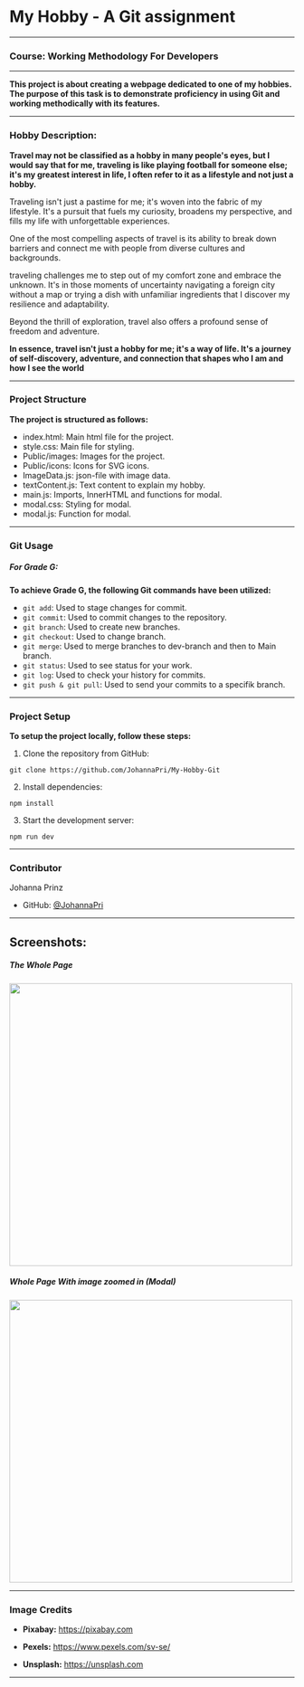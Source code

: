 # My Hobby - A Git assignment

---

### Course: Working Methodology For Developers

---

**This project is about creating a webpage dedicated to one of my hobbies. The purpose of this task is to demonstrate proficiency in using Git and working methodically with its features.**

---

### Hobby Description:

**Travel may not be classified as a hobby in many people's eyes, but I would say that for me, traveling is like playing football for someone else; it's my greatest interest in life, I often refer to it as a lifestyle and not just a hobby.**

Traveling isn't just a pastime for me; it's woven into the fabric of 
my lifestyle. It's a pursuit that fuels my curiosity, broadens my perspective, and fills my life with unforgettable experiences.

One of the most compelling aspects of travel is its ability to 
break down barriers and connect me with people from diverse cultures 
and backgrounds.

traveling challenges me to step out of my comfort zone and embrace 
the unknown. It's in those moments of uncertainty navigating a foreign city without a map or trying a dish with unfamiliar ingredients that I discover my resilience and adaptability.

Beyond the thrill of exploration, travel also offers a profound sense 
of freedom and adventure.

**In essence, travel isn't just a hobby for me; it's a way of life.
It's a journey of self-discovery, adventure, and connection that shapes who I am and how I see the world**

---

### Project Structure

**The project is structured as follows:**

- index.html: Main html file for the project. 
- style.css: Main file for styling. 
- Public/images: Images for the project. 
- Public/icons: Icons for SVG icons.
- ImageData.js: json-file with image data. 
- textContent.js: Text content to explain my hobby.
- main.js: Imports, InnerHTML and functions for modal.
- modal.css: Styling for modal.
- modal.js: Function for modal. 

---

### Git Usage

##### For Grade G:

**To achieve Grade G, the following Git commands have been utilized:**

- `git add`: Used to stage changes for commit.
- `git commit`: Used to commit changes to the repository.
- `git branch`: Used to create new branches.
- `git checkout`: Used to change branch.
- `git merge`: Used to merge branches to dev-branch and then to Main branch. 
- `git status`: Used to see status for your work.
- `git log`: Used to check your history for commits.
- `git push & git pull`: Used to send your commits to a specifik branch.

---

### Project Setup

**To setup the project locally, follow these steps:**

1. Clone the repository from GitHub:

`git clone https://github.com/JohannaPri/My-Hobby-Git`

2. Install dependencies:

`npm install`

3. Start the development server:

`npm run dev`

---

### Contributor

Johanna Prinz 
- GitHub: [@JohannaPri](https://github.com/JohannaPri)

---

## Screenshots:

##### The Whole Page
<img width=500px src="./screenshots/whole-page.jpg">

##### Whole Page With image zoomed in (Modal)
<img width=500px src="./screenshots/whole-page-modal.jpg">

---

### Image Credits

- **Pixabay:** https://pixabay.com

- **Pexels:** https://www.pexels.com/sv-se/

- **Unsplash:** https://unsplash.com

---

